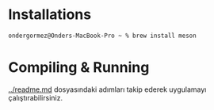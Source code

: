 # Installations

```sh
ondergormez@Onders-MacBook-Pro ~ % brew install meson
```

# Compiling & Running

[../readme.md](../readme.md) dosyasındaki adımları takip ederek uygulamayı çalıştırabilirsiniz.
